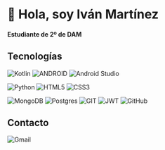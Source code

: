 # 👋 Hola, soy Iván Martínez

#### Estudiante de 2º de DAM


## Tecnologías
  
 ![Kotlin](https://img.shields.io/badge/-kotlin-9966ff?style=for-the-badge&logo=kotlin&labelColor=262626) ![ANDROID](https://img.shields.io/badge/android-99ff99?style=for-the-badge&logo=android&labelColor=262626) ![Android Studio](https://img.shields.io/badge/-Android%20Studio-4dff88?style=for-the-badge&logo=Android%20Studio&labelColor=262626)

![Python](https://img.shields.io/badge/python-3670A0?style=for-the-badge&logo=python&logoColor=fcfc54&labelColor=262626) ![HTML5](https://img.shields.io/badge/html5-%23E34F26.svg?style=for-the-badge&logo=html5&labelColor=262626) ![CSS3](https://img.shields.io/badge/-css3-0066ff?style=for-the-badge&logo=css3&labelColor=262626&logoColor=0066ff)

![MongoDB](https://img.shields.io/badge/MongoDB-%234ea94b.svg?style=for-the-badge&logo=mongodb&labelColor=262626) ![Postgres](https://img.shields.io/badge/postgres-%23316192.svg?style=for-the-badge&logo=postgresql&labelColor=262626) 
![GIT](https://img.shields.io/badge/Git-ff5c33?style=for-the-badge&logo=git&labelColor=262626) ![JWT](https://img.shields.io/badge/-jwt-993333?style=for-the-badge&logo=JSON%20web%20tokens&labelColor=262626) ![GitHub](https://img.shields.io/badge/GitHub-%23121011.svg?style=for-the-badge&logo=github&labelColor=262626)


## Contacto

![Gmail](https://img.shields.io/badge/Gmail-ivanmartinezca10%40gmail.com-black?style=for-the-badge&logo=Gmail&labelColor=262626)

<!---
IvanCaEz/IvanCaEz is a ✨ special ✨ repository because its `README.md` (this file) appears on your GitHub profile.
You can click the Preview link to take a look at your changes.
--->
